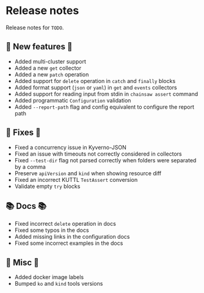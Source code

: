 # Release notes

Release notes for `TODO`.

<!--
## ‼️ Breaking changes ‼️

## ✨ UI changes ✨

## ⭐ Examples ⭐

## ⛵ Tutorials ⛵
-->

## 💫 New features 💫

- Added multi-cluster support
- Added a new `get` collector
- Added a new `patch` operation
- Added support for `delete` operation in `catch` and `finally` blocks
- Added format support (`json` or `yaml`) in `get` and `events` collectors
- Added support for reading input from stdin in `chainsaw assert` command
- Added programmatic `Configuration` validation
- Added `--report-path` flag and config equivalent to configure the report path

## 🔧 Fixes 🔧

- Fixed a concurrency issue in Kyverno-JSON
- Fixed an issue with timeouts not correctly considered in collectors
- Fixed `--test-dir` flag not parsed correctly when folders were separated by a comma
- Preserve `apiVersion` and `kind` when showing resource diff
- Fixed an incorrect KUTTL `TestAssert` conversion
- Validate empty `try` blocks

## 📚 Docs 📚

- Fixed incorrect `delete` operation in docs
- Fixed some typos in the docs
- Added missing links in the configuration docs
- Fixed some incorrect examples in the docs

## 🎸 Misc 🎸

- Added docker image labels
- Bumped `ko` and `kind` tools versions

